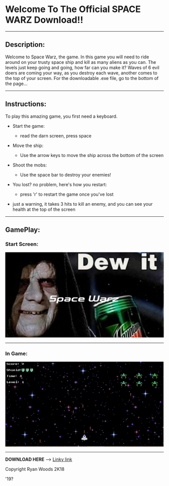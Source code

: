 # Welcome To The Official SPACE WARZ Download!!

---

## Description:
Welcome to Space Warz, the game. In this game you will need to ride around on your trusty space ship and kill as many aliens as you can. The levels just keep going and going, how far can you make it? Waves of 6 evil doers are coming your way, as you destroy each wave, another comes to the top of your screen. For the downloadable .exe file, go to the bottom of the page...

---

## Instructions:
To play this amazing game, you first need a keyboard.
- Start the game:
  - read the darn screen, press space
  
- Move the ship:
  - Use the arrow keys to move the ship across the bottom of the screen

- Shoot the mobs:
  - Use the space bar to destroy your enemies!
  
- You lost? no problem, here's how you restart:
  - press 'r' to restart the game once you've lost

- just a warning, it takes 3 hits to kill an enemy, and you can see your health at the top of the screen

---

## GamePlay:

### Start Screen:
![alt text](https://raw.githubusercontent.com/rwoods1837/spacewarz/master/assets/screenshots/start%20screen.PNG "Start Screen")

--- 

### In Game:
![alt text](https://raw.githubusercontent.com/rwoods1837/spacewarz/master/assets/screenshots/game.PNG "In Game Play")

---

**DOWNLOAD HERE** -->
[Linky link](https://github.com/rwoods1837/spacewarz/releases)

Copyright Ryan Woods 2K18

'19?
